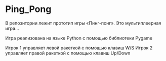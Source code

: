 # Ping_Pong
В репозитории лежит прототип игры «Пинг-понг». Это мультиплеерная игра…

Игра реализована на языке Python с помощью библиотеки Pygame

Игрок 1 управляет левой ракеткой с помощью клавиш W/S Игрок 2 управляет правой ракеткой с помощью клавиш Up/Down
